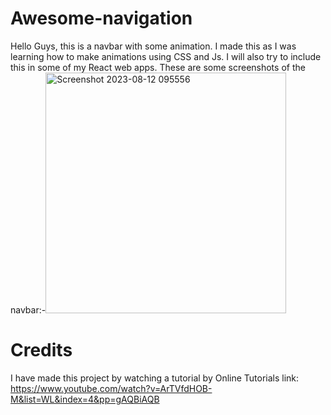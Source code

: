# Awesome-navigation
Hello Guys, this is a navbar with some animation. I made this as I was learning how to make animations using CSS and Js. I will also try to include this in some of my React web apps.
These are some screenshots of the navbar:-<img width="385" alt="Screenshot 2023-08-12 095556" src="https://github.com/AmanSingh494/Awesome-navigation/assets/130276810/a9c2f6b4-f782-45d6-a8e1-e214324af891">
# Credits
I have made this project by watching a tutorial by Online Tutorials
link: https://www.youtube.com/watch?v=ArTVfdHOB-M&list=WL&index=4&pp=gAQBiAQB
